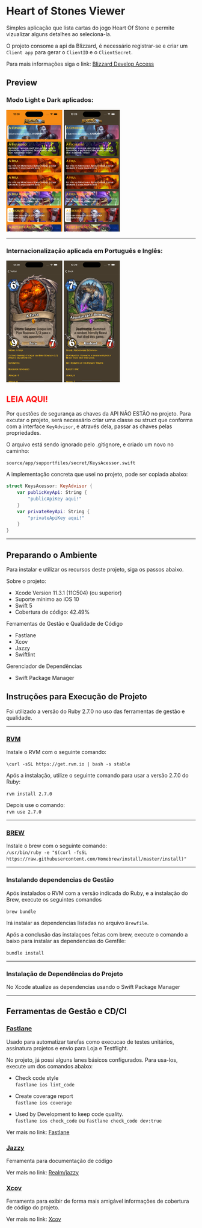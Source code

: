# Heart of Stones Viewer

Simples aplicação que lista cartas do jogo Heart Of Stone e permite vizualizar alguns detalhes ao seleciona-la.

O projeto consome a api da Blizzard, é necessário  registrar-se e criar um `Client app` para gerar o `ClientID` e o `ClientSecret`.

Para mais informações siga o link: [Blizzard Develop Access](https://develop.battle.net/access/clients/fd740fac011c405d8463225681bb6e86)

## Preview

### Modo Light e Dark aplicados: 
<p float="left">
<kbd><img src="./readmefiles/light-ptbr.png" width="149"/></kbd>
<kbd><img src="./readmefiles/dark-ptbr.png" width="149"/></kbd>
<p>

---

### Internacionalização aplicada em Português e Inglês:

<p float="left">
<kbd><img src="./readmefiles/pt-br.png" width="149"/></kbd>
<kbd><img src="./readmefiles/en-us.png" width="149"/></kbd>
<p>

## <b> <span style="color:red"> LEIA AQUI! </span> </b>
Por questões de segurança as chaves da API NÃO ESTÃO no projeto. 
Para excutar o projeto, será necessário criar uma classe ou struct que conforma com a interface `KeyAdvisor`, e através dela, passar as chaves pelas propriedades. 

O arquivo está sendo ignorado pelo .gitignore, e criado um novo no caminho: <br>

`source/app/supportfiles/secret/KeysAcessor.swift`

A implementação concreta que usei no projeto, pode ser copiada abaixo: 

``` swift 
struct KeysAcessor: KeyAdvisor {
    var publicKeyApi: String {
        "publicApiKey aqui!"
    }
    var privateKeyApi: String {
        "privateApiKey aqui!"
    }
}
```
---

## Preparando o Ambiente

Para instalar e utilizar os recursos deste projeto, siga os passos abaixo.

Sobre o projeto: <br>
- Xcode Version 11.3.1 (11C504) (ou superior)<br>
- Suporte mínimo ao iOS 10<br>
- Swift 5<br>
- Cobertura de código: 42.49%

Ferramentas de Gestão e Qualidade de Código<br>
- Fastlane
- Xcov
- Jazzy
- Swiftlint

Gerenciador de Dependências<br>
- Swift Package Manager

## Instruções para Execução de Projeto

Foi utilizado a versão do Ruby 2.7.0 no uso das ferramentas de gestão e qualidade.

---

### [RVM](https://rvm.io/)

Instale o RVM com o seguinte comando: <br>

```\curl -sSL https://get.rvm.io | bash -s stable```

Após a instalação, utilize o seguinte comando para usar a versão 2.7.0 do Ruby:

```rvm install 2.7.0```

Depois use o comando: <br>
```rvm use 2.7.0```

---

### [BREW](https://brew.sh/)

Instale o brew com o seguinte comando: <br>
```/usr/bin/ruby -e "$(curl -fsSL https://raw.githubusercontent.com/Homebrew/install/master/install)"```

---
### Instalando dependencias de Gestão

Após instalados o RVM com a versão indicada do Ruby, e a instalação do Brew, execute os seguintes comandos

```brew bundle```

Irá instalar as dependencias listadas no arquivo `Brewfile`.

Após a conclusão das instalaçoes feitas com brew, execute o comando a baixo para instalar as dependencias do Gemfile:

```bundle install```

---

### Instalação de Dependências do Projeto

No Xcode atualize as dependencias usando o Swift Package Manager

---

## Ferramentas de Gestão e CD/CI

### [Fastlane](https://docs.fastlane.tools/getting-started/ios/setup/)

Usado para automatizar tarefas como execucao de testes unitários, assinatura projetos e envio para Loja e Testflight.

No projeto, já possi alguns lanes básicos configurados. Para usa-los, execute um dos comandos abaixo:

- Check code style<br>
```fastlane ios lint_code```

- Create coverage report<br>
```fastlane ios coverage```

- Used by Development to keep code quality.<br>
```fastlane ios check_code``` ou ```fastlane check_code dev:true```

Ver mais no link: [Fastlane](https://fastlane.tools)

### [Jazzy](https://github.com/realm/jazzy)

Ferramenta para documentação de código

Ver mais no link: [Realm/jazzy](https://github.com/realm/jazzy)

### [Xcov](https://github.com/fastlane-community/xcov)

Ferramenta para exibir de forma mais amigável informações de cobertura de código do projeto.

Ver mais no link: [Xcov](https://github.com/fastlane-community/xcov)